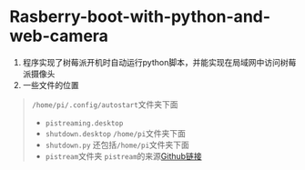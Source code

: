 # Rasberry-boot-with-python-and-web-camera
1. 程序实现了树莓派开机时自动运行python脚本，并能实现在局域网中访问树莓派摄像头
2. 一些文件的位置
> `/home/pi/.config/autostart`文件夹下面
> * `pistreaming.desktop`
> * `shutdown.desktop`
> `/home/pi`文件夹下面
> * `shutdown.py`
> 还包括`/home/pi`文件夹下面
> * `pistream`文件夹
> `pistream`的来源[Github链接](https://github.com/waveform80/pistreaming)
